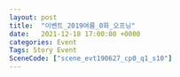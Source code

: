 ```yaml
---
layout: post
title:  "이벤트_2019여름_0화_오프닝"
date:   2021-12-18 17:00:00 +0000
categories: Event
Tags: Story Event
SceneCode: ["scene_evt190627_cp0_q1_s10"]
---
```

